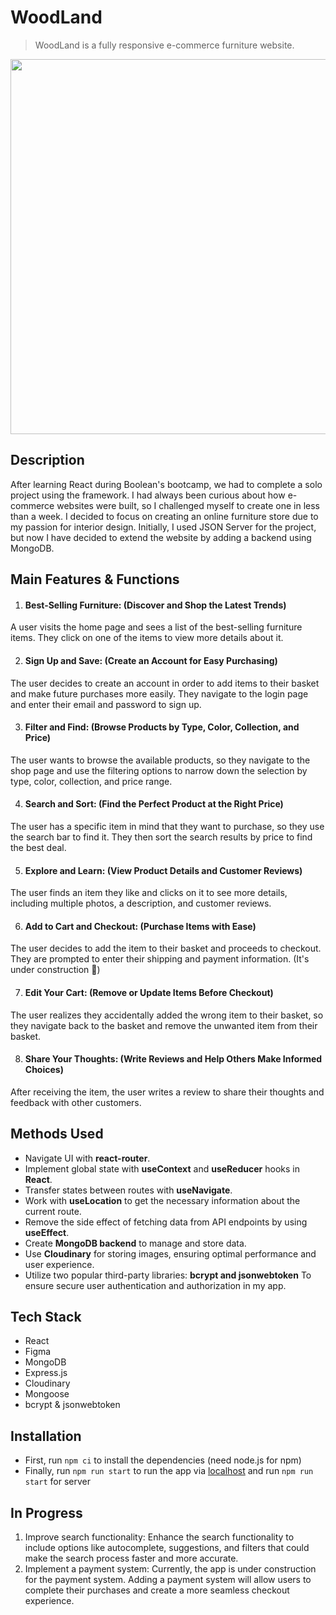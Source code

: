 # WoodLand
> WoodLand is a fully responsive e-commerce furniture website.

<img src='./frontend/public/assets/images/woodland.gif' width="600px"/>

## Description
After learning React during Boolean's bootcamp, we had to complete a solo project using the framework. I had always been curious about how e-commerce websites were built, so I challenged myself to create one in less than a week. I decided to focus on creating an online furniture store due to my passion for interior design. Initially, I used JSON Server for the project, but now I have decided to extend the website by adding a backend using MongoDB.

## Main Features & Functions

1. #### Best-Selling Furniture: (Discover and Shop the Latest Trends) ####
A user visits the home page and sees a list of the best-selling furniture items. They click on one of the items to view more details about it.

2. #### Sign Up and Save: (Create an Account for Easy Purchasing) ####
The user decides to create an account in order to add items to their basket and make future purchases more easily. They navigate to the login page and enter their email and password to sign up.

3. #### Filter and Find: (Browse Products by Type, Color, Collection, and Price) ####
The user wants to browse the available products, so they navigate to the shop page and use the filtering options to narrow down the selection by type, color, collection, and price range.

4. #### Search and Sort: (Find the Perfect Product at the Right Price) ####
The user has a specific item in mind that they want to purchase, so they use the search bar to find it. They then sort the search results by price to find the best deal.

5. #### Explore and Learn: (View Product Details and Customer Reviews) ####
The user finds an item they like and clicks on it to see more details, including multiple photos, a description, and customer reviews.

6. #### Add to Cart and Checkout: (Purchase Items with Ease) ####
The user decides to add the item to their basket and proceeds to checkout. They are prompted to enter their shipping and payment information. (It's under construction :slightly_smiling_face:)

7. #### Edit Your Cart: (Remove or Update Items Before Checkout) ####
The user realizes they accidentally added the wrong item to their basket, so they navigate back to the basket and remove the unwanted item from their basket.

8. #### Share Your Thoughts: (Write Reviews and Help Others Make Informed Choices) ####
After receiving the item, the user writes a review to share their thoughts and feedback with other customers.

## Methods Used
- Navigate UI with **react-router**.
- Implement global state with **useContext** and **useReducer** hooks in **React**.
- Transfer states between routes with **useNavigate**.
- Work with **useLocation** to get the necessary information about the current route.
- Remove the side effect of fetching data from API endpoints by using **useEffect**.
- Create **MongoDB backend** to manage and store data.
- Use **Cloudinary** for storing images, ensuring optimal performance and user experience.
- Utilize two popular third-party libraries: **bcrypt and jsonwebtoken** To ensure secure user authentication and authorization in my app. 


## Tech Stack
- React
- Figma
- MongoDB
- Express.js
- Cloudinary
- Mongoose
- bcrypt & jsonwebtoken

## Installation
- First, run `npm ci` to install the dependencies (need node.js for npm)
- Finally, run `npm run start` to run the app via <a href="http://localhost:3030">localhost<a/> and run `npm run start` for server 

## In Progress
1. Improve search functionality: Enhance the search functionality to include options like autocomplete, suggestions, and filters that could make the search process faster and more accurate.
2. Implement a payment system: Currently, the app is under construction for the payment system. Adding a payment system will allow users to complete their purchases and create a more seamless checkout experience.
